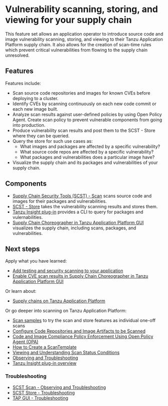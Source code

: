 # Vulnerability scanning, storing, and viewing for your supply chain

This feature set allows an application operator to introduce source code and image vulnerability scanning, storing, and viewing to their Tanzu Application Platform supply chain.
It also allows for the creation of scan-time rules which prevent critical vulnerabilities from flowing to the supply chain unresolved.

## <a id="features"></a>Features

Features include:

- Scan source code repositories and images for known CVEs before deploying to a cluster.
- Identify CVEs by scanning continuously on each new code commit or each new image built.
- Analyze scan results against user-defined policies by using Open Policy Agent.
Create scan policy to prevent vulnerable components from going into production.
- Produce vulnerability scan results and post them to the SCST - Store where they can be queried.
- Query the store for such use cases as:
  - What images and packages are affected by a specific vulnerability?
  - What source code repos are affected by a specific vulnerability?
  - What packages and vulnerabilities does a particular image have?
- Visualize the supply chain and its packages and vulnerabilities of your supply chain.

## Components

- [Supply Chain Security Tools (SCST) - Scan](../scst-scan/overview.hbs.md) scans source code and images for their packages and vulnerabilities.
- [SCST - Store](../scst-store/overview.hbs.md) takes the vulnerability scanning results and stores them.
- [Tanzu Insight plug-in](../cli-plugins/insight/cli-overview.hbs.md) provides a CLI to query for packages and vulernabilities.
- [Supply Chain Choreographer in Tanzu Application Platform GUI](../tap-gui/plugins/scc-tap-gui.hbs.md) visualizes the supply chain, including scans, packages, and vulnerabilities.

## <a id="scan-next-step"></a>Next steps

Apply what you have learned:

- [Add testing and security scanning to your application](add-test-and-security.md)
- [Enable CVE scan results in Supply Chain Choreographer in Tanzu Application Platform GUI](../tap-gui/plugins/scc-tap-gui.hbs.md#scan)

Or learn about:

- [Supply chains on Tanzu Application Platform](about-supply-chains.md)

Or go deeper into scanning on Tanzu Application Platform:

- [Scan samples](../scst-scan/samples/overview.md) to try the scan and store features as individual one-off scans
- [Configure Code Repositories and Image Artifacts to be Scanned](../scst-scan/scan-crs.md)
- [Code and Image Compliance Policy Enforcement Using Open Policy Agent (OPA)](../scst-scan/policies.md)
- [How to Create a ScanTemplate](../scst-scan/create-scan-template.md)
- [Viewing and Understanding Scan Status Conditions](../scst-scan/results.md)
- [Observing and Troubleshooting](../scst-scan/observing.md)
- [Tanzu Insight plug-in overview](../cli-plugins/insight/cli-overview.md)

### Troubleshooting

- [SCST Scan - Observing and Troubleshooting](../scst-scan/observing.hbs.md)
- [SCST Store - Troubleshooting](../scst-store/troubleshooting.hbs.md)
- [TAP GUI - Troubleshooting](../tap-gui/troubleshooting.hbs.md)
